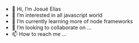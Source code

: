 - 👋 Hi, I’m Josué Elías
- 👀 I’m interested in all javascript world
- 🌱 I’m currently learning more of node frameworks
- 💞️ I’m looking to collaborate on ...
- 📫 How to reach me ...

<!---
JosueDiazC/JosueDiazC is a ✨ special ✨ repository because its `README.md` (this file) appears on your GitHub profile.
You can click the Preview link to take a look at your changes.
--->
